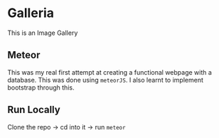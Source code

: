 # Galleria 
This is an Image Gallery

## Meteor
This was my real first attempt at creating a functional webpage with a database. This was done using `meteorJS`. I also learnt to implement bootstrap through this.

## Run Locally
Clone the repo -> cd into it -> run `meteor`
